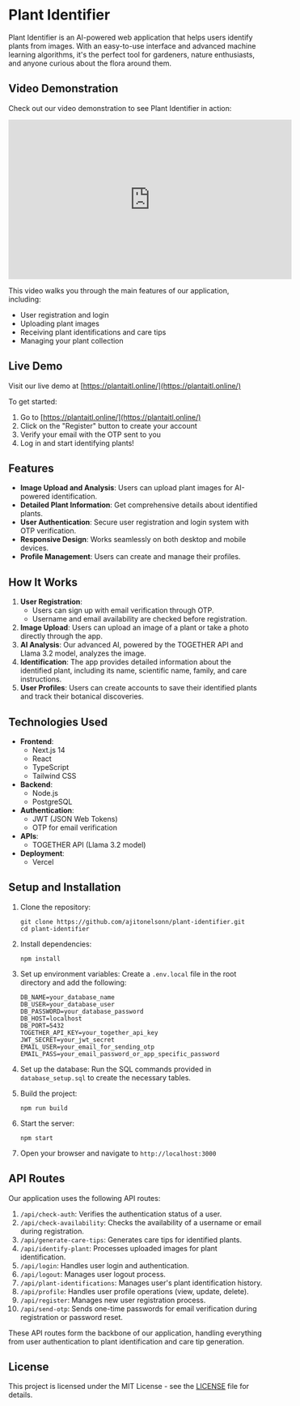 # Plant Identifier

Plant Identifier is an AI-powered web application that helps users identify plants from images. With an easy-to-use interface and advanced machine learning algorithms, it's the perfect tool for gardeners, nature enthusiasts, and anyone curious about the flora around them.

## Video Demonstration

Check out our video demonstration to see Plant Identifier in action:

<iframe width="560" height="315" src="https://www.youtube.com/embed/YOUR_CHANNEL_ID" frameborder="0" allow="autoplay; encrypted-media" allowfullscreen></iframe>

This video walks you through the main features of our application, including:

- User registration and login
- Uploading plant images
- Receiving plant identifications and care tips
- Managing your plant collection

## Live Demo

Visit our live demo at [https://plantaitl.online/](https://plantaitl.online/)

To get started:

1. Go to [https://plantaitl.online/](https://plantaitl.online/)
2. Click on the "Register" button to create your account
3. Verify your email with the OTP sent to you
4. Log in and start identifying plants!

## Features

- **Image Upload and Analysis**: Users can upload plant images for AI-powered identification.
- **Detailed Plant Information**: Get comprehensive details about identified plants.
- **User Authentication**: Secure user registration and login system with OTP verification.
- **Responsive Design**: Works seamlessly on both desktop and mobile devices.
- **Profile Management**: Users can create and manage their profiles.

## How It Works

1. **User Registration**:
   - Users can sign up with email verification through OTP.
   - Username and email availability are checked before registration.
2. **Image Upload**: Users can upload an image of a plant or take a photo directly through the app.
3. **AI Analysis**: Our advanced AI, powered by the TOGETHER API and Llama 3.2 model, analyzes the image.
4. **Identification**: The app provides detailed information about the identified plant, including its name, scientific name, family, and care instructions.
5. **User Profiles**: Users can create accounts to save their identified plants and track their botanical discoveries.

## Technologies Used

- **Frontend**:
  - Next.js 14
  - React
  - TypeScript
  - Tailwind CSS
- **Backend**:
  - Node.js
  - PostgreSQL
- **Authentication**:
  - JWT (JSON Web Tokens)
  - OTP for email verification
- **APIs**:
  - TOGETHER API (Llama 3.2 model)
- **Deployment**:
  - Vercel

## Setup and Installation

1. Clone the repository:

   ```
   git clone https://github.com/ajitonelsonn/plant-identifier.git
   cd plant-identifier
   ```

2. Install dependencies:

   ```
   npm install
   ```

3. Set up environment variables:
   Create a `.env.local` file in the root directory and add the following:

   ```
   DB_NAME=your_database_name
   DB_USER=your_database_user
   DB_PASSWORD=your_database_password
   DB_HOST=localhost
   DB_PORT=5432
   TOGETHER_API_KEY=your_together_api_key
   JWT_SECRET=your_jwt_secret
   EMAIL_USER=your_email_for_sending_otp
   EMAIL_PASS=your_email_password_or_app_specific_password
   ```

4. Set up the database:
   Run the SQL commands provided in `database_setup.sql` to create the necessary tables.

5. Build the project:

   ```
   npm run build
   ```

6. Start the server:

   ```
   npm start
   ```

7. Open your browser and navigate to `http://localhost:3000`

## API Routes

Our application uses the following API routes:

1. `/api/check-auth`: Verifies the authentication status of a user.
2. `/api/check-availability`: Checks the availability of a username or email during registration.
3. `/api/generate-care-tips`: Generates care tips for identified plants.
4. `/api/identify-plant`: Processes uploaded images for plant identification.
5. `/api/login`: Handles user login and authentication.
6. `/api/logout`: Manages user logout process.
7. `/api/plant-identifications`: Manages user's plant identification history.
8. `/api/profile`: Handles user profile operations (view, update, delete).
9. `/api/register`: Manages new user registration process.
10. `/api/send-otp`: Sends one-time passwords for email verification during registration or password reset.

These API routes form the backbone of our application, handling everything from user authentication to plant identification and care tip generation.

## License

This project is licensed under the MIT License - see the [LICENSE](LICENSE) file for details.
